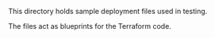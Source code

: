 This directory holds sample deployment files used in testing.

The files act as blueprints for the Terraform code.
